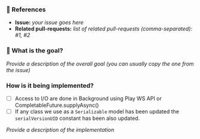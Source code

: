 ### :pushpin: References
* **Issue:** _your issue goes here_
* **Related pull-requests:** _list of related pull-requests (comma-separated): #1, #2_

### :tophat: What is the goal?

_Provide a description of the overall goal (you can usually copy the one from the issue)_

### How is it being implemented?

- [ ] Access to I/O are done in Background using Play WS API or CompletableFuture.supplyAsync()
- [ ] If any class we use as a ``Serializable`` model has been updated the ``serialVersionUID`` constant has been also updated.

_Provide a description of the implementation_
